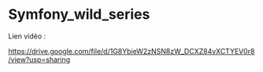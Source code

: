 # Symfony_wild_series

Lien vidéo :

https://drive.google.com/file/d/1G8YbieW2zNSN8zW_DCXZ84vXCTYEV0r8/view?usp=sharing
